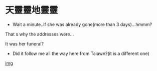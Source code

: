 # 天靈靈地靈靈

- Wait a minute..if she was already gone(more than 3 days)...hmmm?

That s why the addresses were...

It was her funeral?

- Did it follow me all the way here from Taiawn?(it is a different one)

[img](https://as2.ftcdn.net/v2/jpg/06/03/64/21/1000_F_603642100_CSzS87WPNz9tV4CNxBHun8MJXth5y0iw.jpg)
